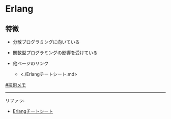 # Erlang

## 特徴
* 分散プログラミングに向いている
* 関数型プログラミングの影響を受けている

* 他ページのリンク
	* <./Erlangチートシート.md>

[#技術メモ]

<!-- :: REFERENCES :: -->
[#技術メモ]: ../技術メモ.md
<!-- :: REFERERS :: -->

---
リファラ: 

* [Erlangチートシート](../erlang/Erlang_cheatsheet.md)
